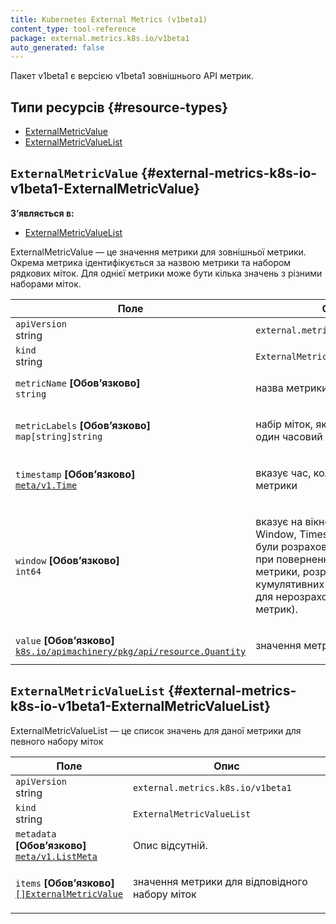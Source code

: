 ```yaml
---
title: Kubernetes External Metrics (v1beta1)
content_type: tool-reference
package: external.metrics.k8s.io/v1beta1
auto_generated: false
---
```

Пакет v1beta1 є версією v1beta1 зовнішнього API метрик.

## Типи ресурсів {#resource-types}

- [ExternalMetricValue](#external-metrics-k8s-io-v1beta1-ExternalMetricValue)
- [ExternalMetricValueList](#external-metrics-k8s-io-v1beta1-ExternalMetricValueList)

## `ExternalMetricValue` {#external-metrics-k8s-io-v1beta1-ExternalMetricValue}

**Зʼявляється в:**

- [ExternalMetricValueList](#external-metrics-k8s-io-v1beta1-ExternalMetricValueList)

ExternalMetricValue — це значення метрики для зовнішньої метрики. Окрема метрика ідентифікується за назвою метрики та набором рядкових міток. Для однієї метрики може бути кілька значень з різними наборами міток.

<table class="table">
<thead><tr><th width="30%">Поле</th><th>Опис</th></tr></thead>
<tbody>
<tr><td><code>apiVersion</code><br/>string</td><td><code>external.metrics.k8s.io/v1beta1</code></td></tr>
<tr><td><code>kind</code><br/>string</td><td><code>ExternalMetricValue</code></td></tr>
<tr><td><code>metricName</code> <b>[Обовʼязково]</b><br/><code>string</code></td>
<td><p>назва метрики</p></td></tr>
<tr><td><code>metricLabels</code> <b>[Обовʼязково]</b><br/><code>map[string]string</code></td>
<td><p>набір міток, які ідентифікують один часовий ряд для метрики</p></td></tr>
<tr><td><code>timestamp</code> <b>[Обовʼязково]</b><br/><a href="/uk/docs/reference/generated/kubernetes-api/v1.28/#time-v1-meta"><code>meta/v1.Time</code></a></td>
<td><p>вказує час, коли були створені метрики</p></td></tr>
<tr><td><code>window</code> <b>[Обовʼязково]</b><br/><code>int64</code></td>
<td><p>вказує на вікно ([Timestamp-Window, Timestamp]), з якого були розраховані ці метрики, при поверненні показника метрики, розраховані з кумулятивних метрик (або нуль для нерозрахованих миттєвих метрик).</p></td></tr>
<tr><td><code>value</code> <b>[Обовʼязково]</b><br/><a href="https://pkg.go.dev/k8s.io/apimachinery/pkg/api/resource#Quantity"><code>k8s.io/apimachinery/pkg/api/resource.Quantity</code></a></td>
<td><p>значення метрики</p></td></tr>
</tbody>
</table>

## `ExternalMetricValueList` {#external-metrics-k8s-io-v1beta1-ExternalMetricValueList}

ExternalMetricValueList — це список значень для даної метрики для певного набору міток

<table class="table">
<thead><tr><th width="30%">Поле</th><th>Опис</th></tr></thead>
<tbody>
<tr><td><code>apiVersion</code><br/>string</td><td><code>external.metrics.k8s.io/v1beta1</code></td></tr>
<tr><td><code>kind</code><br/>string</td><td><code>ExternalMetricValueList</code></td></tr>
<tr><td><code>metadata</code> <b>[Обовʼязково]</b><br/><a href="/uk/docs/reference/generated/kubernetes-api/v1.28/#listmeta-v1-meta"><code>meta/v1.ListMeta</code></a></td>
<td><span class="text-muted">Опис відсутній.</span></td></tr>
<tr><td><code>items</code> <b>[Обовʼязково]</b><br/><a href="#external-metrics-k8s-io-v1beta1-ExternalMetricValue"><code>[]ExternalMetricValue</code></a></td>
<td><p>значення метрики для відповідного набору міток</p></td></tr>
</tbody>
</table>
